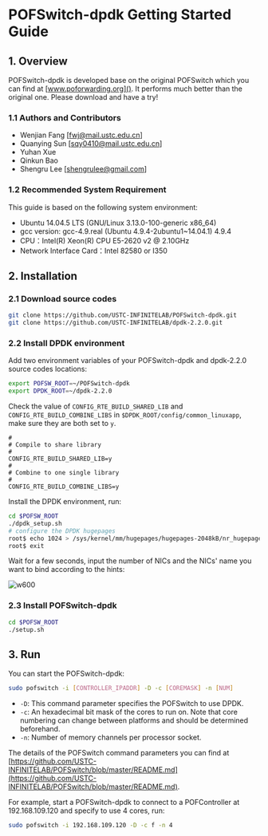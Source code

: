 # POFSwitch-dpdk Getting Started Guide

## 1. Overview
POFSwitch-dpdk is developed base on the original POFSwitch which you can find at [www.poforwarding.org]().
It performs much better than the original one. Please download and have a try!

### 1.1 Authors and Contributors

* Wenjian Fang [fwj@mail.ustc.edu.cn]
* Quanying Sun [sqy0410@mail.ustc.edu.cn]
* Yuhan Xue
* Qinkun Bao
* Shengru Lee [shengrulee@gmail.com]

### 1.2 Recommended System Requirement

This guide is based on the following system environment:

* Ubuntu 14.04.5 LTS (GNU/Linux 3.13.0-100-generic x86_64)
* gcc version: gcc-4.9.real (Ubuntu 4.9.4-2ubuntu1~14.04.1) 4.9.4
* CPU：Intel(R) Xeon(R) CPU E5-2620 v2 @ 2.10GHz
* Network Interface Card：Intel 82580 or I350

## 2. Installation

### 2.1 Download source codes
```bash
git clone https://github.com/USTC-INFINITELAB/POFSwitch-dpdk.git
git clone https://github.com/USTC-INFINITELAB/dpdk-2.2.0.git
```

### 2.2 Install DPDK environment

Add two environment variables of your POFSwitch-dpdk and dpdk-2.2.0 source codes locations:

```bash
export POFSW_ROOT=~/POFSwitch-dpdk
export DPDK_ROOT=~/dpdk-2.2.0
```

Check the value of `CONFIG_RTE_BUILD_SHARED_LIB` and `CONFIG_RTE_BUILD_COMBINE_LIBS` in `$DPDK_ROOT/config/common_linuxapp`, 
make sure they are both set to `y`.

```
#
# Compile to share library
#
CONFIG_RTE_BUILD_SHARED_LIB=y
#
# Combine to one single library
#
CONFIG_RTE_BUILD_COMBINE_LIBS=y
```

Install the DPDK environment, run:

```bash
cd $POFSW_ROOT
./dpdk_setup.sh
# configure the DPDK hugepages
root$ echo 1024 > /sys/kernel/mm/hugepages/hugepages-2048kB/nr_hugepages
root$ exit
```
Wait for a few seconds, input the number of NICs and the NICs' name you want to bind according to the hints:

![w600](http://ac-HSNl7zbI.clouddn.com/rGNzsieixisqKoWGtSdT5ioStY1XzotTYiVRgFSO.jpg
)

### 2.3 Install POFSwitch-dpdk

```bash
cd $POFSW_ROOT
./setup.sh
```

## 3. Run

You can start the POFSwitch-dpdk:

```bash
sudo pofswitch -i [CONTROLLER_IPADDR] -D -c [COREMASK] -n [NUM]
```

* `-D`: This command parameter specifies the POFSwitch to use DPDK.
* `-c`: An hexadecimal bit mask of the cores to run on. Note that core numbering can change between platforms and should be determined beforehand. 
* `-n`: Number of memory channels per processor socket.

The details of the POFSwitch command parameters you can find at [https://github.com/USTC-INFINITELAB/POFSwitch/blob/master/README.md](https://github.com/USTC-INFINITELAB/POFSwitch/blob/master/README.md).

For example, start a POFSwitch-dpdk to connect to a POFController at 192.168.109.120 and specify to use 4 cores, run:

```bash
sudo pofswitch -i 192.168.109.120 -D -c f -n 4
```

